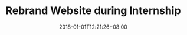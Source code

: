 ---
title: "Rebrand Website during Internship"
date: 2018-01-01T12:21:26+08:00
draft: true # Set 'false' to publish
description: ""
categories:
- Journals
tags:
- 2018
- Internship
- Rebranding
- Website
---